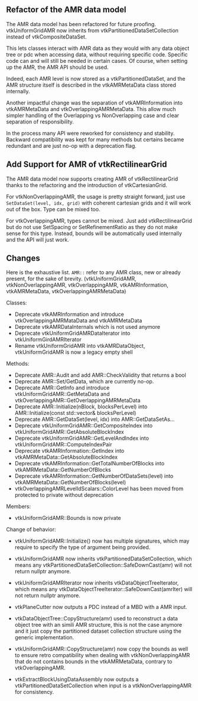 ## Refactor of the AMR data model

The AMR data model has been refactored for future proofing.
vtkUniformGridAMR now inherits from vtkPartitionedDataSetCollection instead of vtkCompositeDataSet.

This lets classes interact with AMR data as they would with any data object tree or pdc when accessing data,
without requiring specific code. Specific code can and will still be needed in certain cases.
Of course, when setting up the AMR, the AMR API should be used.

Indeed, each AMR level is now stored as a vtkPartitionedDataSet,
and the AMR structure itself is described in the vtkAMRMetaData class stored internally.

Another impactful change was the separation of vtkAMRInformation into vtkAMRMetaData and vtkOverlappingAMRMetaData.
This allow much simpler handling of the Overlapping vs NonOverlapping case and clear separation of
responsibility.

In the process many API were reworked for consistency and stability.
Backward compatibility was kept for many methods but certains became redundant and are just no-op
with a deprecation flag.

## Add Support for AMR of vtkRectilinearGrid

The AMR data model now supports creating AMR of vtkRectilinearGrid thanks to the refactoring and
the introduction of vtkCartesianGrid.

For vtkNonOverlappingAMR, the usage is pretty straight forward, just use `SetDataSet(level, idx, grid)` with
coherent cartesian grids and it will work out of the box. Type can be mixed too.

For vtkOverlappingAMR, types cannot be mixed. Just add vtkRectilinearGrid but do not use SetSpacing or SetRefinementRatio
as they do not make sense for this type. Instead, bounds will be automatically used internally and the API will just work.

## Changes

Here is the exhaustive list.
`AMR::` refer to any AMR class, new or already present, for the sake of brevity.
(vtkUniformGridAMR, vtkNonOverlappingAMR, vtkOverlappingAMR, vtkAMRInformation, vtkAMRMetaData, vtkOverlappingAMRMetaData)

Classes:

- Deprecate vtkAMRInformation and introduce vtkOverlappingAMRMataData and vtkAMRMetaData
- Deprecate vtkAMRDataInternals which is not used anymore
- Deprecate vtkUniformGridAMRDataIterator into vtkUniformGirdAMRIterator
- Rename vtkUniformGridAMR into vtkAMRDataObject, vtkUniformGridAMR is now a legacy empty shell

Methods:

- Deprecate AMR::Audit and add AMR::CheckValidity that returns a bool
- Deprecate AMR::Set/GetData, which are currently no-op.
- Deprecate AMR::GetInfo and introduce vtkUniformGridAMR::GetMetaData and vtkOverlappingAMR::GetOverlappingAMRMetaData
- Deprecate AMR::Initialize(nBlock, blocksPerLevel) into AMR::Initialize(const std::vector<unsigned int>& blocksPerLevel)
- Deprecate AMR::GetDataSet(level, idx) into AMR::GetDataSetAs...
- Deprecate vtkUniformGridAMR::GetCompositeIndex into vtkUniformGridAMR::GetAbsoluteBlockIndex
- Deprecate vtkUniformGridAMR::GetLevelAndIndex into vtkUniformGridAMR::ComputeIndexPair
- Deprecate vtkAMRInformation::GetIndex into vtkAMRMetaData::GetAbsoluteBlockIndex
- Deprecate vtkAMRInformation::GetTotalNumberOfBlocks into vtkAMRMetaData::GetNumberOfBlocks
- Deprecate vtkAMRInformation::GetNumberOfDataSets(level) into vtkAMRMetaData::GetNumberOfBlocks(level)
- vtkOverlappingAMRLevelIdScalars::ColorLevel has been moved from protected to private without deprecation

Members:

- vtkUniformGridAMR::Bounds is now private

Change of behavior:

- vtkUniformGridAMR::Initialize() now has multiple signatures, which may require to specify the type of argument being provided.

- vtkUniformGridAMR now inherits vtkPartitionedDataSetCollection, which means any vtkPartitionedDataSetCollection::SafeDownCast(amr)
  will not return nullptr anymore.

- vtkUniformGridAMRIterator now inherits vtkDataObjectTreeIterator, which means any vtkDataObjectTreeIterator::SafeDownCast(amrIter)
  will not return nullptr anymore.

- vtkPlaneCutter now outputs a PDC instead of a MBD with a AMR input.

- vtkDataObjectTree::CopyStructure(amr) used to reconstruct a data object tree with an simili AMR structure,
  this is not the case anymore and it just copy the partitioned dataset collection structure using the generic implementation.

- vtkUniformGridAMR::CopyStructure(amr) now copy the bounds as well to ensure retro compatibility
  when dealing with vtkNonOverlappingAMR that do not contains bounds in the vtkAMRMetaData, contrary to vtkOverlappingAMR.

- vtkExtractBlockUsingDataAssembly now outputs a vtkPartitionedDataSetCollection when input is a vtkNonOverlappingAMR for consistency.
